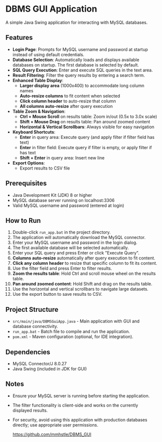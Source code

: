 # DBMS GUI Application

A simple Java Swing application for interacting with MySQL databases.

## Features

- **Login Page**: Prompts for MySQL username and password at startup instead of using default credentials.
- **Database Selection**: Automatically loads and displays available databases on startup. The first database is selected by default.
- **SQL Query Execution**: Enter and execute SQL queries in the text area.
- **Result Filtering**: Filter the query results by entering a search term.
- **Enhanced Table Display**:
  - **Larger display area** (1000x400) to accommodate long column names
  - **Auto-resize columns** to fit content when selected
  - **Click column header** to auto-resize that column
  - **All columns auto-resize** after query execution
- **Table Zoom & Navigation**: 
  - **Ctrl + Mouse Scroll** on results table: Zoom in/out (0.5x to 3.0x scale)
  - **Shift + Mouse Drag** on results table: Pan around zoomed content
  - **Horizontal & Vertical Scrollbars**: Always visible for easy navigation
- **Keyboard Shortcuts**:
  - **Enter** in query area: Execute query (and apply filter if filter field has text)
  - **Enter** in filter field: Execute query if filter is empty, or apply filter if has text
  - **Shift + Enter** in query area: Insert new line
- **Export Options**:
  - Export results to CSV file

## Prerequisites

- Java Development Kit (JDK) 8 or higher
- MySQL database server running on localhost:3306
- Valid MySQL username and password (entered at login)

## How to Run

1. Double-click `run_app.bat` in the project directory.
2. The application will automatically download the MySQL connector.
3. Enter your MySQL username and password in the login dialog.
4. The first available database will be selected automatically.
5. Enter your SQL query and press Enter or click "Execute Query".
6. **Columns auto-resize** automatically after query execution to fit content.
7. **Click any column header** to resize that specific column to fit its content.
8. Use the filter field and press Enter to filter results.
9. **Zoom the results table**: Hold Ctrl and scroll mouse wheel on the results table.
10. **Pan around zoomed content**: Hold Shift and drag on the results table.
11. Use the horizontal and vertical scrollbars to navigate large datasets.
12. Use the export button to save results to CSV.

## Project Structure

- `src/main/java/DBMSGuiApp.java` - Main application with GUI and database connectivity.
- `run_app.bat` - Batch file to compile and run the application.
- `pom.xml` - Maven configuration (optional, for IDE integration).

## Dependencies

- MySQL Connector/J 8.0.27
- Java Swing (included in JDK for GUI)

## Notes

- Ensure your MySQL server is running before starting the application.
- The filter functionality is client-side and works on the currently displayed results.
- For security, avoid using this application with production databases directly; use appropriate user permissions.


  https://github.com/mmhstle/DBMS_GUI
